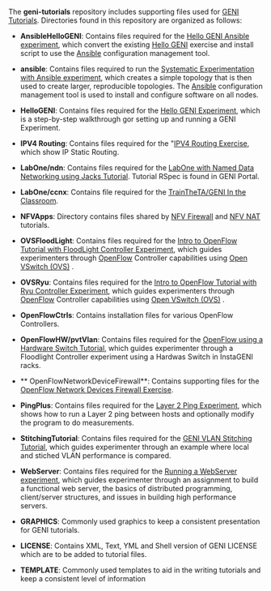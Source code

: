 The **geni-tutorials** repository includes supporting files used for [GENI Tutorials](http://groups.geni.net/geni/wiki/GENIExperimenter/Tutorials).  Directories found in this repository are organized as follows:
 
- **AnsibleHelloGENI**: Contains files required for the [Hello GENI Ansible experiment](http://groups.geni.net/geni/wiki/GENIExperimenter/Tutorials/AnsibleHelloGENI), which convert the existing [Hello GENI](http://groups.geni.net/geni/wiki/GENIExperimenter/Tutorials/RunHelloGENI) exercise and install script to use the [Ansible](http://www.ansible.com/home) configuration management tool. 

- **ansible**: Contains files required to run the [Systematic Experimentation with Ansible experiment](http://groups.geni.net/geni/wiki/GENIExperimenter/Tutorials/SystematicExperimentationAnsible), which creates a simple topology that is then used to create larger, reproducible topologies. The [Ansible](http://www.ansible.com/home) configuration management tool is used to install and configure software on all nodes. 
 
- **HelloGENI**: Contains files required for the [Hello GENI Experiment](http://groups.geni.net/geni/wiki/GENIExperimenter/Tutorials/RunHelloGENI), which is a step-by-step walkthrough gor setting up and running a GENI Experiment.

- **IPV4 Routing**: Contains files required for the "[IPV4 Routing Exercise](http://groups.geni.net/geni/wiki/GENIEducation/SampleAssignments/IPRouting/Procedure), which show IP Static Routing.
 
- **LabOne/ndn**: Contains files required for the [LabOne with Named Data Networking using Jacks Tutorial](http://groups.geni.net/geni/wiki/GENIExperimenter/Tutorials/jacks/GettingStarted_PartII_ndn/Procedure). Tutorial RSpec is found in GENI Portal.

- **LabOne/ccnx**: Contains file required for the [TrainTheTA/GENI In the Classroom](http://groups.geni.net/geni/wiki/GENIExperimenter/Tutorials/TrainTheTA-Spring2017).

- **NFVApps**: Directory contains files shared by [NFV Firewall](http://groups.geni.net/geni/wiki/GENIExperimenter/Tutorials/OpenFlowNFVFirewall) and [NFV NAT](http://groups.geni.net/geni/wiki/GENIExperimenter/Tutorials/OpenFlowNFVNAT) tutorials.

- **OVSFloodLight**: Contains files required for the [Intro to OpenFlow Tutorial with FloodLight Controller Experiment](http://groups.geni.net/geni/wiki/GENIExperimenter/Tutorials/OpenFlowOVS-Floodlight), which guides experimenters through [OpenFlow](https://www.opennetworking.org/sdn-resources/openflow) Controller capabilities using [Open VSwitch (OVS)](https://www.sdxcentral.com/cloud/open-source/definitions/what-is-open-vswitch/) .

- **OVSRyu**: Contains files required for the [Intro to OpenFlow Tutorial with Ryu Controller Experiment](http://groups.geni.net/geni/wiki/GENIExperimenter/Tutorials/OpenFlowRyu), which guides experimenters through [OpenFlow](https://www.opennetworking.org/sdn-resources/openflow) Controller capabilities using [Open VSwitch (OVS)](https://www.sdxcentral.com/cloud/open-source/definitions/what-is-open-vswitch/) .

- **OpenFlowCtrls**: Contains installation files for various OpenFlow Controllers.
 
- **OpenFlowHW/pvtVlan**: Contains files required for the [OpenFlow using a Hardware Switch Tutorial](http://groups.geni.net/geni/wiki/GENIExperimenter/Tutorials/OpenFlowOVS-Floodlight/HW/DesignSetup), which guides experimenter through a Floodlight Controller experiment using a Hardwas Switch in InstaGENI racks.

- ** OpenFlowNetworkDeviceFirewall**: Contains supporting files for the [OpenFlow Network Devices Firewall Exercise](http://groups.geni.net/geni/wiki/GENIExperimenter/Tutorials/OpenFlowNetworkDevices/Firewall).

- **PingPlus**: Contains files required for the [Layer 2 Ping Experiment](http://groups.geni.net/geni/wiki/Tutorials/Layer2Ping/Procedure), which shows how to run a Layer 2 ping between hosts and optionally modify the program to do measurements. 
 
- **StitchingTutorial**: Contains files required for the [GENI VLAN Stitching Tutorial](http://groups.geni.net/geni/wiki/GENIExperimenter/Tutorials/StitchingTutorial), which guides experimenter through an example where local and stiched VLAN performance is compared.
 
- **WebServer**: Contains files required for the [Running a WebServer experiment](http://groups.geni.net/geni/wiki/WebServerExample), which guides experimenter through an assignment to build a functional web server, the basics of distributed programming, client/server structures, and issues in building high performance servers.  

- **GRAPHICS**: Commonly used graphics to keep a consistent presentation for GENI tutorials.
- **LICENSE**: Contains XML, Text, YML and Shell version of GENI LICENSE which are to be added to tutorial files.
- **TEMPLATE**: Commonly used templates to aid in the writing tutorials and keep a consistent level of information

